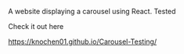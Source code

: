A website displaying a carousel using React. Tested 






Check it out here 

https://knochen01.github.io/Carousel-Testing/
